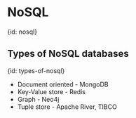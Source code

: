 # NoSQL
{id: nosql}

## Types of NoSQL databases
{id: types-of-nosql}

* Document oriented - MongoDB
* Key-Value store - Redis
* Graph - Neo4j
* Tuple store - Apache River, TIBCO






